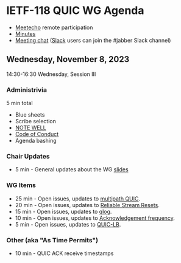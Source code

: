 # IETF-118 QUIC WG Agenda

* [Meetecho](https://meetings.conf.meetecho.com/ietf117/?group=quic) remote participation
* [Minutes](https://codimd.ietf.org/notes-ietf-118-quic)
* [Meeting chat](xmpp:quic@jabber.ietf.org?join) ([Slack](https://quicdev.slack.com/) users can join the #jabber Slack channel)

## Wednesday, November 8, 2023

14:30-16:30 Wednesday, Session III

### Administrivia

5 min total

* Blue sheets
* Scribe selection
* [NOTE WELL](https://www.ietf.org/about/note-well.html)
* [Code of Conduct](https://www.rfc-editor.org/rfc/rfc7154.html)
* Agenda bashing

### Chair Updates
* 5 min - General updates about the WG [slides](https://github.com/quicwg/wg-materials/blob/main/ietf118/chairs.pdf)

### WG Items
* 25 min - Open issues, updates to [multipath QUIC](https://datatracker.ietf.org/doc/html/draft-ietf-quic-multipath).
* 20 min - Open issues, updates to [Reliable Stream Resets](https://datatracker.ietf.org/doc/draft-ietf-quic-reliable-stream-reset/). 
* 15 min - Open issues, updates to [qlog](https://datatracker.ietf.org/doc/html/draft-ietf-quic-qlog-main-schema).
* 10 min - Open issues, updates to [Acknowledgement frequency](https://datatracker.ietf.org/doc/html/draft-ietf-quic-ack-frequency).
* 5 min - Open issues, updates to [QUIC-LB](https://datatracker.ietf.org/doc/draft-ietf-quic-load-balancers/).

### Other (aka "As Time Permits")
* 10 min - QUIC ACK receive timestamps
